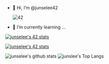 

- 👋 Hi, I’m @junselee42

  ![42](https://badgen.net/badge/Born2Code/junselee/blue?cache=86400&icon=https://meta.intra.42.fr/assets/42_logo-7dfc9110a5319a308863b96bda33cea995046d1731cebb735e41b16255106c12.svg)
- 🌱 I’m currently learning ...

[![junselee's 42 stats](https://badge42.herokuapp.com/api/stats/junselee?cursus=C%20Piscine)](https://github.com/junselee42/badge42)

[![junselee's 42 stats](https://badge42.herokuapp.com/api/stats/junselee?privacyName=true)](https://github.com/junselee42/badge42)

<!---
junselee42/junselee42 is a ✨ special ✨ repository because its `README.md` (this file) appears on your GitHub profile.
You can click the Preview link to take a look at your changes.
--->


![junselee's github stats](https://github-readme-stats.vercel.app/api?username=junselee42&bg_color=7f7fd5,86a8e7,91eac9&title_color=fff&text_color=fff&card_width=11)
![junslee's Top Langs](https://github-readme-stats.vercel.app/api/top-langs/?username=junselee42&hide=tsql&layout=compact&bg_color=7f7fd5,86a8e7,91eac9&title_color=fff&text_color=fff)
